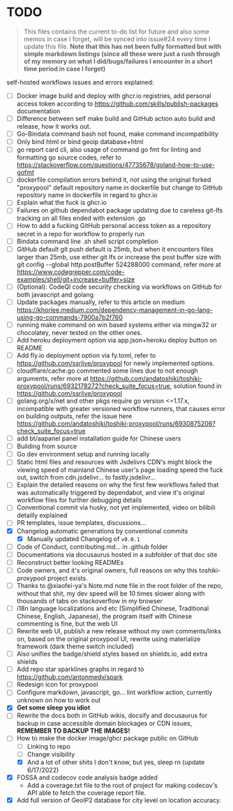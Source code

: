 # TODO

> This files contains the current to-do list for future and also some memos in case I forget, will be synced into issue#24 every time I update this file. **Note that this has not been fully formatted but with simple markdown listings (since all these were just a rush through of my memory on what I did/bugs/failures I encounter in a short time period in case I forget)**

self-hosted workflows issues and errors explained:

- [ ] Docker image build and deploy with ghcr.io registries, add personal access token according to https://github.com/skills/publish-packages documentation
- [ ] Difference between self make build and GitHub action auto build and release, how it works out.
- [ ] Go-Bindata command bash not found, make command incompatibility
- [ ] Only bind html or bind geoip database+html
- [ ] go report card cli, also usage of command go fmt for linting and formatting go source codes, refer to https://stackoverflow.com/questions/47735678/goland-how-to-use-gofmt
- [ ] dockerfile compilation errors behind it, not using the original forked "proxypool" default repository name in dockerfile but change to GitHub repository name in dockerfile in regard to ghcr.io
- [ ] Explain what the fuck is ghcr.io
- [ ] Failures on github dependabot package updating due to careless git-lfs tracking on all files ended with extension .go
- [ ] How to add a fucking GitHub personal access token as a repository secret in a repo for workflow to properly run
- [ ] Bindata command line .sh shell script completion
- [ ] GitHub default git push default is 25mb, but when it encounters files larger than 25mb, use either git lfs or increase the post buffer size with git config --global http.postBuffer 524288000 command, refer more at https://www.codegrepper.com/code-examples/shell/git+increase+buffer+size
- [ ] (Optional): CodeQl code security checking via workflows on GitHub for both javascript and golang
- [ ] Update packages manually, refer to this article on medium https://khorlee.medium.com/dependency-management-in-go-lang-using-go-commands-7900a7b2f760
- [ ] running make command on win based systems either via mingw32 or chocolatey, never tested on the other ones.
- [ ] Add heroku deployment option via app.json+heroku deploy button on README
- [ ] Add fly.io deployment option via fy.toml, refer to https://github.com/ssrlive/proxypool for newly implemented options.
- [ ] cloudflare/cache.go commented some lines due to not enough arguments, refer more at https://github.com/andatoshiki/toshiki-proxypool/runs/6932178272?check_suite_focus=true, solution found in https://github.com/ssrlive/proxypool
- [ ] golang.org/x/net and other pkgs require go version <=1.17.x, incompatible with greater versioned workflow runners, that causes error on building outputs, refer the issue here https://github.com/andatoshiki/toshiki-proxypool/runs/6930875206?check_suite_focus=true
- [ ] add bt/aapanel panel installation guide for Chinese users
- [ ] Building from source
- [ ] Go dev environment setup and running locally
- [ ] Static html files and resources with Jsdelivrs CDN's might block the viewing speed of mainland Chinese user's page loading speed the fuck out, switch from cdn.jsdelivr... to fastly.jsdelivr...
- [ ] Explain the detailed reasons on why the first few workflows failed that was automatically triggered by dependabot, and view it's original workflow files for further debugging details
- [ ] Conventional commit via husky, not yet implemented, video on bilibili detailly explained
- [ ] PR templates, issue templates, discussions...
- [x] Changelog automatic generations by conventional commits
  - [x] Manually updated Changelog of `v0.0.1`
- [ ] Code of Conduct, contributing.md... in .github folder
- [ ] Documentations via docusaurus hosted in a subfolder of that doc site
- [ ] Reconstruct better looking READMEs
- [ ] Code owners, and it's original owners, full reasons on why this toshiki-proxypool project exists.
- [ ] Thanks to @xiaofei-ya's Note.md note file in the root folder of the repo, without that shit, my dev speed will be 10 times slower along with thousands of tabs on stackoverflow in my browser
- [ ] i18n language localizations and etc (Simplified Chinese, Traditional Chinese, English, Japanese), the program itself with Chinese commenting is fine, but the web UI
- [ ] Rewrite web UI, publish a new release without my own comments/links on, based on the original proxypool UI, rewrite using materialize framework (dark theme switch included)
- [ ] Also unifies the badge/shield styles based on shields.io, add extra shields
- [ ] Add repo star sparklines graphs in regard to https://github.com/antonmedv/spark
- [ ] Redesign icon for proxypool
- [ ] Configure markdown, javascript, go... lint workflow action, currently unknown on how to work out
- [x] **Get some sleep you idiot**
- [ ] Rewrite the docs both in GitHub wikis, docsify and docusaurus for backup in case accessible domain blockages or CDN issues, **REMEMBER TO BACKUP THE IMAGES!**
- [ ] How to make the docker image/ghcr package public on GitHub
  - [ ] Linking to repo
  - [ ] Change visibility
  - [x] And a lot of other shits I don't know, but yes, sleep rn (update 6/17/2022)
- [x] FOSSA and codecov code analysis badge added
    - Add a coverage.txt file to the root of project for making codecov's API able to fetch the coverage report file.
- [x] Add full version of GeoIP2 database for city level on location accuracy.
